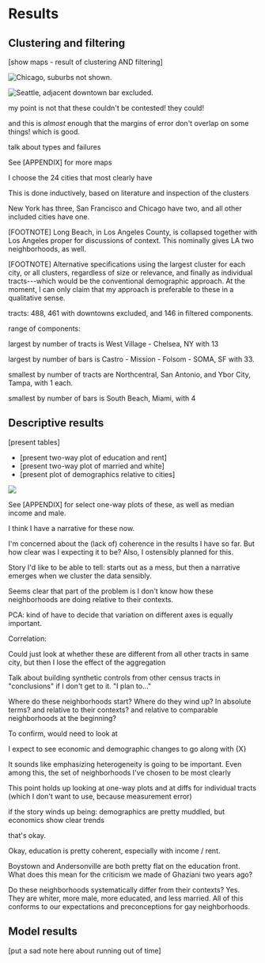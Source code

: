 ---
---

# Results

## Clustering and filtering

[show maps - result of clustering AND filtering]

![Chicago, suburbs not shown.](../../output/figures/chicago.png)

![Seattle, adjacent downtown bar excluded.](../../output/figures/seattle.png)

my point is not that these couldn't be contested! they could!

and this is *almost* enough that the margins of error don't overlap on some things! which is good.

talk about types and failures

See [APPENDIX] for more maps

I choose the 24 cities that most clearly have

This is done inductively, based on literature and inspection of the clusters

New York has three, San Francisco and Chicago have two, and all other included cities have one.

[FOOTNOTE] Long Beach, in Los Angeles County, is collapsed together with Los Angeles proper for discussions of context. This nominally gives LA two neighborhoods, as well.

[FOOTNOTE] Alternative specifications using the largest cluster for each city, or all clusters, regardless of size or relevance, and finally as individual tracts---which would be the conventional demographic approach. At the moment, I can only claim that my approach is preferable to these in a qualitative sense.

tracts: 488, 461 with downtowns excluded, and 146 in filtered components.

range of components:

largest by number of tracts is West Village - Chelsea, NY with 13

largest by number of bars is Castro - Mission - Folsom - SOMA, SF with 33.

smallest by number of tracts are Northcentral, San Antonio, and Ybor City, Tampa, with 1 each.

smallest by number of bars is South Beach, Miami, with 4

## Descriptive results

[present tables]

- [present two-way plot of education and rent]
- [present two-way plot of married and white]
- [present plot of demographics relative to cities]

![](../../output/figures/demographic_comparison.png)

See [APPENDIX] for select one-way plots of these, as well as median income and male.

I think I have a narrative for these now.

I'm concerned about the (lack of) coherence in the results I have so far. But how clear was I expecting it to be? Also, I ostensibly planned for this.

Story I'd like to be able to tell: starts out as a mess, but then a narrative emerges when we cluster the data sensibly.

Seems clear that part of the problem is I don't know how these neighborhoods are doing relative to their contexts.

PCA: kind of have to decide that variation on different axes is equally important.

Correlation:

Could just look at whether these are different from all other tracts in same city, but then I lose the effect of the aggregation

Talk about building synthetic controls from other census tracts in "conclusions" if I don't get to it. "I plan to..."


Where do these neighborhoods start? Where do they wind up? In absolute terms? and relative to their contexts? and relative to comparable neighborhoods at the beginning?

To confirm, would need to look at


I expect to see economic and demographic changes to go along with {X}

It sounds like emphasizing heterogeneity is going to be important. Even among this, the set of neighborhoods I've chosen to be most clearly

This point holds up looking at one-way plots and at diffs for individual tracts (which I don't want to use, because measurement error)

if the story winds up being: demographics are pretty muddled, but economics show clear trends

that's okay.

Okay, education is pretty coherent, especially with income / rent.

Boystown and Andersonville are both pretty flat on the education front. What does this mean for the criticism we made of Ghaziani two years ago?

Do these neighborhoods systematically differ from their contexts? Yes. They are whiter, more male, more educated, and less married. All of this conforms to our expectations and preconceptions for gay neighborhoods.

## Model results

[put a sad note here about running out of time]
